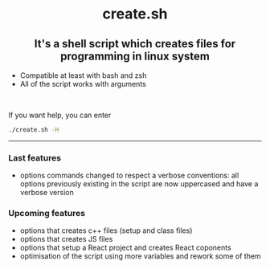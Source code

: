 <div align="center">

# create.sh

## It's a shell script which creates files for programming in linux system

</div>

* Compatible at least with bash and zsh
* All of the script works with arguments

<br/>

If you want help, you can enter
```bash
./create.sh -H
```

---
### Last features

* options commands changed to respect a verbose conventions: all options previously existing in the script are now uppercased and have a verbose version

### Upcoming features

* options that creates c++ files (setup and class files)
* options that creates JS files
* options that setup a React project and creates React coponents
* optimisation of the script using more variables and rework some of them

